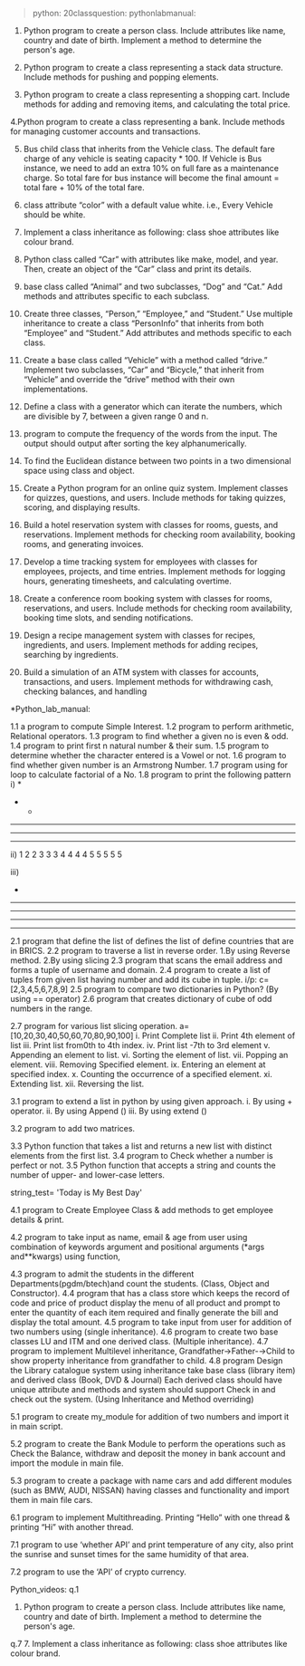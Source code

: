 >python:
>20classquestion:
>pythonlabmanual:


1. Python program to create a person class. Include attributes like name,
country and date of birth. Implement a method to determine the person's age.

2.  Python program to create a class representing a stack data structure.
Include methods for pushing and popping elements.

3.  Python program to create a class representing a shopping cart. Include
methods for adding and removing items, and calculating the total price.

4.Python program to create a class representing a bank. Include methods for
managing customer accounts and transactions.

5.  Bus child class that inherits from the Vehicle class. The default fare
charge of any vehicle is seating capacity * 100. If Vehicle is Bus instance, we
need to add an extra 10% on full fare as a maintenance charge. So total fare for
bus instance will become the final amount = total fare + 10% of the total fare.

6.  class attribute “color” with a default value white. i.e., Every Vehicle
should be white.

7. Implement a class inheritance as following: class shoe attributes like colour brand.

8.  Python class called “Car” with attributes like make, model, and year.
Then, create an object of the “Car” class and print its details.

9.  base class called “Animal” and two subclasses, “Dog” and “Cat.” Add
methods and attributes specific to each subclass.

10. Create three classes, “Person,” “Employee,” and “Student.” Use multiple
inheritance to create a class “PersonInfo” that inherits from both “Employee” and
“Student.” Add attributes and methods specific to each class.

11. Create a base class called “Vehicle” with a method called “drive.” Implement two
subclasses, “Car” and “Bicycle,” that inherit from “Vehicle” and override the “drive”
method with their own implementations.

12. Define a class with a generator which can iterate the numbers, which are divisible
by 7, between a given range 0 and n.

13. program to compute the frequency of the words from the input. The
output should output after sorting the key alphanumerically.

14. To find the Euclidean distance between two points in a two dimensional space
using class and object.

15. Create a Python program for an online quiz system. Implement classes for
quizzes, questions, and users. Include methods for taking quizzes, scoring, and
displaying results.

16. Build a hotel reservation system with classes for rooms, guests, and reservations.
Implement methods for checking room availability, booking rooms, and generating
invoices.

17. Develop a time tracking system for employees with classes for employees,
projects, and time entries. Implement methods for logging hours, generating
timesheets, and calculating overtime.

18. Create a conference room booking system with classes for rooms, reservations,
and users. Include methods for checking room availability, booking time slots, and
sending notifications.

19. Design a recipe management system with classes for recipes, ingredients, and
users. Implement methods for adding recipes, searching by ingredients.

20. Build a simulation of an ATM system with classes for accounts, transactions, and
users. Implement methods for withdrawing cash, checking balances, and handling

*Python_lab_manual:

1.1  a program to compute Simple Interest.
1.2  program to perform arithmetic, Relational operators.
1.3 program to find whether a given no is even & odd.
1.4  program to print first n natural number & their sum.
1.5  program to determine whether the character entered is a Vowel or not.
1.6 program to find whether given number is an Armstrong Number.
1.7  program using for loop to calculate factorial of a No.
1.8 program to print the following pattern
i)
*
* *
* * *
* * * *
* * * * *

ii)
1
2 2
3 3 3
4 4 4 4
5 5 5 5 5

iii)

*
* * *
* * * * *
* * * * * * *
* * * * * * * * *
2.1  program that define the list of defines the list of define countries that
are in BRICS.
2.2  program to traverse a list in reverse order.
1.By using Reverse method.
2.By using slicing
2.3  program that scans the email address and forms a tuple of username
and domain.
2.4  program to create a list of tuples from given list having number and
add its cube in tuple.
i/p: c= [2,3,4,5,6,7,8,9]
2.5 program to compare two dictionaries in Python?
(By using == operator)
2.6  program that creates dictionary of cube of odd numbers in the range.

2.7  program for various list slicing operation.
a= [10,20,30,40,50,60,70,80,90,100]
i. Print Complete list
ii. Print 4th element of list
iii. Print list from0th to 4th index.
iv. Print list -7th to 3rd element
v. Appending an element to list.
vi. Sorting the element of list.
vii. Popping an element.
viii. Removing Specified element.
ix. Entering an element at specified index.
x. Counting the occurrence of a specified element.
xi. Extending list.
xii. Reversing the list.

3.1 program to extend a list in python by using given approach.
i. By using + operator.
ii. By using Append ()
iii. By using extend ()

3.2 program to add two matrices.

3.3  Python function that takes a list and returns a new list with distinct
elements from the first list.
3.4  program to Check whether a number is perfect or not.
3.5 Python function that accepts a string and counts the number of upper-
and lower-case letters.

string_test= 'Today is My Best Day'

4.1 program to Create Employee Class & add methods to get employee
details & print.

4.2  program to take input as name, email & age from user using
combination of keywords argument and positional arguments (*args
and**kwargs) using function,

4.3  program to admit the students in the different
Departments(pgdm/btech)and count the students. (Class, Object and Constructor).
4.4  program that has a class store which keeps the record of code and
price of product display the menu of all product and prompt to enter the quantity of
each item required and finally generate the bill and display the total amount.
4.5  program to take input from user for addition of two numbers using
(single inheritance).
4.6  program to create two base classes LU and ITM and one derived class.
(Multiple inheritance).
4.7  program to implement Multilevel inheritance,
Grandfather→Father-→Child to show property inheritance from grandfather to
child.
4.8  program Design the Library catalogue system using inheritance take
base class (library item) and derived class (Book, DVD & Journal) Each derived
class should have unique attribute and methods and system should support Check
in and check out the system. (Using Inheritance and Method overriding)

5.1 program to create my_module for addition of two numbers and import
it in main script.

5.2 program to create the Bank Module to perform the operations such as
Check the Balance, withdraw and deposit the money in bank account and import
the module in main file.

5.3 program to create a package with name cars and add different modules
(such as BMW, AUDI, NISSAN) having classes and functionality and import
them in main file cars.

 6.1  program to implement Multithreading. Printing “Hello” with one
thread & printing “Hi” with another thread.

 7.1 program to use ‘whether API’ and print temperature of any city, also
print the sunrise and sunset times for the same humidity of that area.

7.2  program to use the ‘API’ of crypto currency.

Python_videos:
q.1 
1. Python program to create a person class. Include attributes like name,
country and date of birth. Implement a method to determine the person's age.

q.7
7. Implement a class inheritance as following: class shoe attributes like colour brand.

